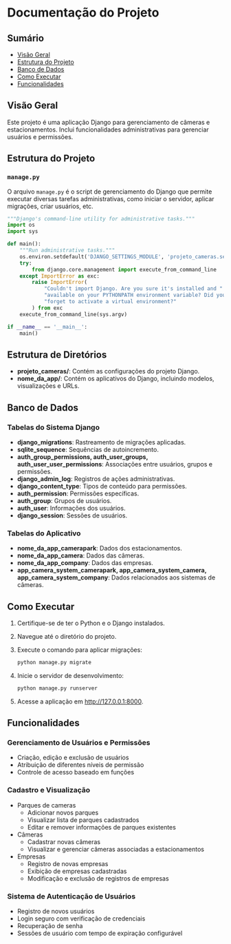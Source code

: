 # Documentação do Projeto

## Sumário

- [Visão Geral](#visão-geral)
- [Estrutura do Projeto](#estrutura-do-projeto)
- [Banco de Dados](#banco-de-dados)
- [Como Executar](#como-executar)
- [Funcionalidades](#funcionalidades)

## Visão Geral

Este projeto é uma aplicação Django para gerenciamento de câmeras e estacionamentos. Inclui funcionalidades administrativas para gerenciar usuários e permissões.

## Estrutura do Projeto

### `manage.py`

O arquivo `manage.py` é o script de gerenciamento do Django que permite executar diversas tarefas administrativas, como iniciar o servidor, aplicar migrações, criar usuários, etc.

```python
"""Django's command-line utility for administrative tasks."""
import os
import sys

def main():
    """Run administrative tasks."""
    os.environ.setdefault('DJANGO_SETTINGS_MODULE', 'projeto_cameras.settings')
    try:
        from django.core.management import execute_from_command_line
    except ImportError as exc:
        raise ImportError(
            "Couldn't import Django. Are you sure it's installed and "
            "available on your PYTHONPATH environment variable? Did you "
            "forget to activate a virtual environment?"
        ) from exc
    execute_from_command_line(sys.argv)

if __name__ == '__main__':
    main()
```

## Estrutura de Diretórios

- **projeto_cameras/**: Contém as configurações do projeto Django.
- **nome_da_app/**: Contém os aplicativos do Django, incluindo modelos, visualizações e URLs.

## Banco de Dados

### Tabelas do Sistema Django

- **django_migrations**: Rastreamento de migrações aplicadas.
- **sqlite_sequence**: Sequências de autoincremento.
- **auth_group_permissions, auth_user_groups, auth_user_user_permissions**: Associações entre usuários, grupos e permissões.
- **django_admin_log**: Registros de ações administrativas.
- **django_content_type**: Tipos de conteúdo para permissões.
- **auth_permission**: Permissões específicas.
- **auth_group**: Grupos de usuários.
- **auth_user**: Informações dos usuários.
- **django_session**: Sessões de usuários.

### Tabelas do Aplicativo

- **nome_da_app_camerapark**: Dados dos estacionamentos.
- **nome_da_app_camera**: Dados das câmeras.
- **nome_da_app_company**: Dados das empresas.
- **app_camera_system_camerapark, app_camera_system_camera, app_camera_system_company**: Dados relacionados aos sistemas de câmeras.

## Como Executar

1. Certifique-se de ter o Python e o Django instalados.
2. Navegue até o diretório do projeto.
3. Execute o comando para aplicar migrações:

   ```bash
   python manage.py migrate
   ```

4. Inicie o servidor de desenvolvimento:

   ```bash
   python manage.py runserver
   ```

5. Acesse a aplicação em http://127.0.0.1:8000.

## Funcionalidades

### Gerenciamento de Usuários e Permissões
- Criação, edição e exclusão de usuários
- Atribuição de diferentes níveis de permissão
- Controle de acesso baseado em funções

### Cadastro e Visualização
- Parques de cameras
  - Adicionar novos parques
  - Visualizar lista de parques cadastrados
  - Editar e remover informações de parques existentes
- Câmeras
  - Cadastrar novas câmeras
  - Visualizar e gerenciar câmeras associadas a estacionamentos
- Empresas
  - Registro de novas empresas
  - Exibição de empresas cadastradas
  - Modificação e exclusão de registros de empresas

### Sistema de Autenticação de Usuários
- Registro de novos usuários
- Login seguro com verificação de credenciais
- Recuperação de senha
- Sessões de usuário com tempo de expiração configurável

